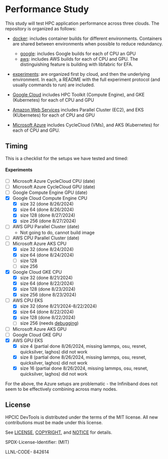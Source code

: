 # Performance Study

This study will test HPC application performance across three clouds. The repository is organized as follows:

- [docker](docker): includes container builds for different environments. Containers are shared between environments when possible to reduce redundancy.
  - [google](docker/google): includes Google builds for each of CPU an GPU
  - [aws](docker/aws): includes AWS builds for each of CPU and GPU. The distinguishing feature is building with libfabric for EFA.

- [experiments](experiments): are organized first by cloud, and then the underlying environment. In each, a README with the full experiment protocol (and usually commands to run) are included.
 - [Google Cloud](experiments/google) includes HPC Toolkit (Compute Engine), and GKE (Kubernetes) for each of CPU and GPU
 - [Amazon Web Services](experiments/aws) includes Parallel Cluster (EC2), and EKS (KUbernetes) for each of CPU and GPU
 - [Microsoft Azure](experiments/azure) includes CycleCloud (VMs), and AKS (Kubernetes) for each of CPU and GPU.

## Timing

This is a checklist for the setups we have tested and timed:

#### Experiments

- [ ] Microsoft Azure CycleCloud CPU (date)
- [ ] Microsoft Azure CycleCloud GPU (date)
- [ ] Google Compute Engine GPU (date)
- [x] Google Cloud Compute Engine CPU
  - [x] size 32 (done 8/26/2024)
  - [x] size 64 (done 8/26/2024)
  - [x] size 128 (done 8/27/2024)
  - [x] size 256 (done 8/27/2024)
- [ ] AWS GPU Parallel Cluster (date)
   - Not going to do, cannot build image
- [ ] AWS CPU Parallel Cluster (date)
- [ ] Microsoft Azure AKS CPU
  - [x] size 32 (done 8/24/2024)
  - [x] size 64 (done 8/24/2024)
  - [ ] size 128
  - [ ] size 256
- [x] Google Cloud GKE CPU
  - [x] size 32 (done 8/21/2024)
  - [x] size 64 (done 8/22/2024)
  - [x] size 128 (done 8/23/2024)
  - [x] size 256 (done 8/23/2024)
- [ ] AWS CPU EKS
  - [x] size 32 (done 8/21/2024-8/22/2024)
  - [x] size 64  (done 8/22/2024) 
  - [x] size 128 (done 8/22/2024) 
  - [ ] size 256 (needs [debugging](https://repost.aws/knowledge-center/eks-cni-plugin-troubleshooting))
- [ ] Microsoft Azure AKS GPU
- [ ] Google Cloud GKE GPU
- [x] AWS GPU EKS
  - [x] size 4 (partial done 8/26/2024, missing lammps, osu, resnet, quicksilver, laghos) did not work
  - [x] size 8 (partial done 8/26/2024, missing lammps, osu, resnet, quicksilver, laghos) did not work
  - [x] size 16 (partial done 8/26/2024, missing lammps, osu, resnet, quicksilver, laghos) did not work

For the above, the Azure setups are problematic - the Infiniband does not seem to be effectively combining across many nodes.

## License

HPCIC DevTools is distributed under the terms of the MIT license.
All new contributions must be made under this license.

See [LICENSE](https://github.com/converged-computing/cloud-select/blob/main/LICENSE),
[COPYRIGHT](https://github.com/converged-computing/cloud-select/blob/main/COPYRIGHT), and
[NOTICE](https://github.com/converged-computing/cloud-select/blob/main/NOTICE) for details.

SPDX-License-Identifier: (MIT)

LLNL-CODE- 842614

